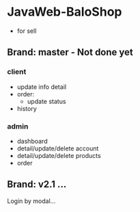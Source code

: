 # JavaWeb-BaloShop

- for sell

## Brand: master - Not done yet
### client
- update info detail
- order: 
  - update status
- history

### admin
- dashboard
- detail/update/delete account
- detail/update/delete products
- order


## Brand: v2.1 ...
Login by modal...
